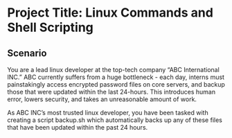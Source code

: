 # Project Title: Linux Commands and Shell Scripting

## Scenario
You are a lead linux developer at the top-tech company “ABC International INC.” ABC currently suffers from a huge bottleneck - each day,
interns must painstakingly access encrypted password files on core servers, and backup those that were updated within the last 24-hours.
This introduces human error, lowers security, and takes an unreasonable amount of work.

As ABC INC’s most trusted linux developer, you have been tasked with creating a script backup.sh which automatically backs up any of these
files that have been updated within the past 24 hours.

